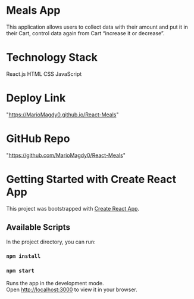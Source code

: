 # Meals App

This application allows users to collect data with their amount and put it in their Cart, control data again from Cart “increase it or decrease”.

# Technology Stack

React.js
HTML
CSS
JavaScript

# Deploy Link

"https://MarioMagdy0.github.io/React-Meals"

# GitHub Repo

"https://github.com/MarioMagdy0/React-Meals"

# Getting Started with Create React App

This project was bootstrapped with [Create React App](https://github.com/facebook/create-react-app).

## Available Scripts

In the project directory, you can run:

### `npm install`

### `npm start`

Runs the app in the development mode.\
Open [http://localhost:3000](http://localhost:3000) to view it in your browser.

